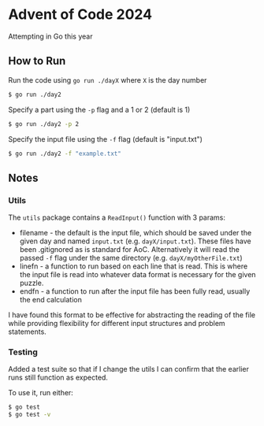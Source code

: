 # Advent of Code 2024

Attempting in Go this year

## How to Run

Run the code using `go run ./dayX` where `X` is the day number

```sh
$ go run ./day2
```

Specify a part using the `-p` flag and a 1 or 2 (default is 1)

```sh
$ go run ./day2 -p 2
```

Specify the input file using the `-f` flag (default is "input.txt")

```sh
$ go run ./day2 -f "example.txt"
```

## Notes

### Utils

The `utils` package contains a `ReadInput()` function with 3 params:
- filename - the default is the input file, which should be saved under the given day and named `input.txt` (e.g. `dayX/input.txt`). These files have been .gitignored as is standard for AoC. Alternatively it will read the passed `-f` flag under the same directory (e.g. `dayX/myOtherFile.txt`)
- linefn - a function to run based on each line that is read. This is where the input file is read into whatever data format is necessary for the given puzzle. 
- endfn - a function to run after the input file has been fully read, usually the end calculation

I have found this format to be effective for abstracting the reading of the file while providing flexibility for different input structures and problem statements.

### Testing

Added a test suite so that if I change the utils I can confirm that the earlier runs still function as expected.

To use it, run either:

```sh
$ go test
$ go test -v
```
